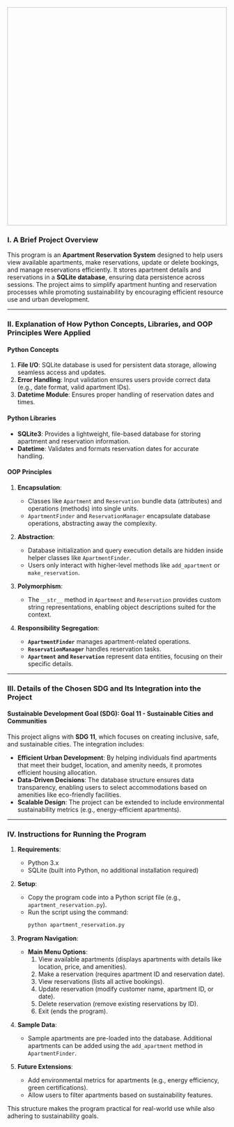 <img width="990" height="500" scr="https://raw.githubusercontent.com/marcniko/Brucal--Marc-Niko-IT2104_ACPactivities/refs/heads/main/Final%20Project/logo.webp">


### **I. A Brief Project Overview**  
This program is an **Apartment Reservation System** designed to help users view available apartments, make reservations, update or delete bookings, and manage reservations efficiently. It stores apartment details and reservations in a **SQLite database**, ensuring data persistence across sessions. The project aims to simplify apartment hunting and reservation processes while promoting sustainability by encouraging efficient resource use and urban development.

---

### **II. Explanation of How Python Concepts, Libraries, and OOP Principles Were Applied**  

#### **Python Concepts**  
1. **File I/O**: SQLite database is used for persistent data storage, allowing seamless access and updates.  
2. **Error Handling**: Input validation ensures users provide correct data (e.g., date format, valid apartment IDs).  
3. **Datetime Module**: Ensures proper handling of reservation dates and times.  

#### **Python Libraries**  
- **SQLite3**: Provides a lightweight, file-based database for storing apartment and reservation information.  
- **Datetime**: Validates and formats reservation dates for accurate handling.  

#### **OOP Principles**  
1. **Encapsulation**:  
   - Classes like `Apartment` and `Reservation` bundle data (attributes) and operations (methods) into single units.  
   - `ApartmentFinder` and `ReservationManager` encapsulate database operations, abstracting away the complexity.  

2. **Abstraction**:  
   - Database initialization and query execution details are hidden inside helper classes like `ApartmentFinder`.  
   - Users only interact with higher-level methods like `add_apartment` or `make_reservation`.  

3. **Polymorphism**:  
   - The `__str__` method in `Apartment` and `Reservation` provides custom string representations, enabling object descriptions suited for the context.  

4. **Responsibility Segregation**:  
   - **`ApartmentFinder`** manages apartment-related operations.  
   - **`ReservationManager`** handles reservation tasks.  
   - **`Apartment` and `Reservation`** represent data entities, focusing on their specific details.  

---

### **III. Details of the Chosen SDG and Its Integration into the Project**  

#### **Sustainable Development Goal (SDG): Goal 11 - Sustainable Cities and Communities**  
This project aligns with **SDG 11**, which focuses on creating inclusive, safe, and sustainable cities. The integration includes:  
- **Efficient Urban Development**: By helping individuals find apartments that meet their budget, location, and amenity needs, it promotes efficient housing allocation.  
- **Data-Driven Decisions**: The database structure ensures data transparency, enabling users to select accommodations based on amenities like eco-friendly facilities.  
- **Scalable Design**: The project can be extended to include environmental sustainability metrics (e.g., energy-efficient apartments).  

---

### **IV. Instructions for Running the Program**  

1. **Requirements**:  
   - Python 3.x  
   - SQLite (built into Python, no additional installation required)  

2. **Setup**:  
   - Copy the program code into a Python script file (e.g., `apartment_reservation.py`).  
   - Run the script using the command:  
     ```bash
     python apartment_reservation.py
     ```  

3. **Program Navigation**:  
   - **Main Menu Options**:  
     1. View available apartments (displays apartments with details like location, price, and amenities).  
     2. Make a reservation (requires apartment ID and reservation date).  
     3. View reservations (lists all active bookings).  
     4. Update reservation (modify customer name, apartment ID, or date).  
     5. Delete reservation (remove existing reservations by ID).  
     6. Exit (ends the program).  

4. **Sample Data**:  
   - Sample apartments are pre-loaded into the database. Additional apartments can be added using the `add_apartment` method in `ApartmentFinder`.  

5. **Future Extensions**:  
   - Add environmental metrics for apartments (e.g., energy efficiency, green certifications).  
   - Allow users to filter apartments based on sustainability features.  

This structure makes the program practical for real-world use while also adhering to sustainability goals.
